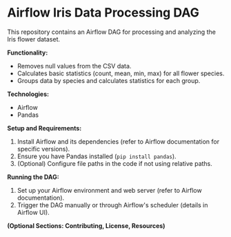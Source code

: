 # Airflow Iris Data Processing DAG

This repository contains an Airflow DAG for processing and analyzing the Iris flower dataset.

**Functionality:**

* Removes null values from the CSV data.
* Calculates basic statistics (count, mean, min, max) for all flower species.
* Groups data by species and calculates statistics for each group.

**Technologies:**

* Airflow
* Pandas

**Setup and Requirements:**

1. Install Airflow and its dependencies (refer to Airflow documentation for specific versions).
2. Ensure you have Pandas installed (`pip install pandas`).
3. (Optional) Configure file paths in the code if not using relative paths.

**Running the DAG:**

1. Set up your Airflow environment and web server (refer to Airflow documentation).
2. Trigger the DAG manually or through Airflow's scheduler (details in Airflow UI).

**(Optional Sections: Contributing, License, Resources)**